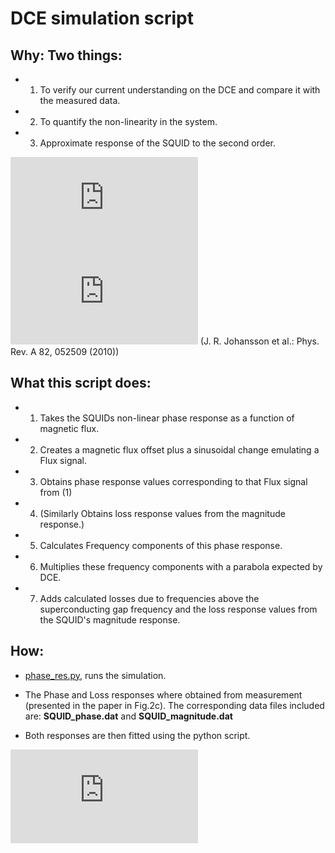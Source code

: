 # DCE simulation script

## Why: Two things: 

- 1. To verify our current understanding on the DCE  and compare it with the measured data.
- 2. To quantify the non-linearity in the system.
- 3. Approximate response of the SQUID to the second order.

![Critical Current in a SQUID](https://github.com/benschneider/Sim_DCE/files/2008820/squirIc.pdf)
![Hamiltonian of the System](https://github.com/benschneider/Sim_DCE/files/2008813/hamiltonian.pdf)
(J. R. Johansson et al.: Phys. Rev. A 82, 052509 (2010))

## What this script does:
	
- 1. Takes the SQUIDs non-linear phase response as a function of magnetic flux.
- 2. Creates a magnetic flux offset plus a sinusoidal change emulating a Flux signal.
- 3. Obtains phase response values corresponding to that Flux signal from (1)
- 4. (Similarly Obtains loss response values from the magnitude response.)
- 5. Calculates Frequency components of this phase response.
- 6. Multiplies these frequency components with a parabola expected by DCE.
- 7. Adds calculated losses due to frequencies above the superconducting gap frequency and the loss response values from the SQUID's magnitude response.

## How:
- [phase_res.py](https://github.com/benschneider/Sim_DCE/blob/master/phase_res.py), runs the simulation.
-  The Phase and Loss responses where obtained from measurement (presented in the paper in Fig.2c). The corresponding data files included are: **SQUID_phase.dat** and **SQUID_magnitude.dat**

- Both responses are then fitted using the python script.

![Flow_Chart](https://github.com/benschneider/Sim_DCE/files/2008815/Flow-hart.pdf)
